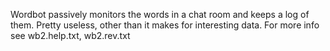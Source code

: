  Wordbot passively monitors the words in
 a chat room and keeps a log of them.
 Pretty useless, other than it makes
 for interesting data.
 For more info see wb2.help.txt, wb2.rev.txt
